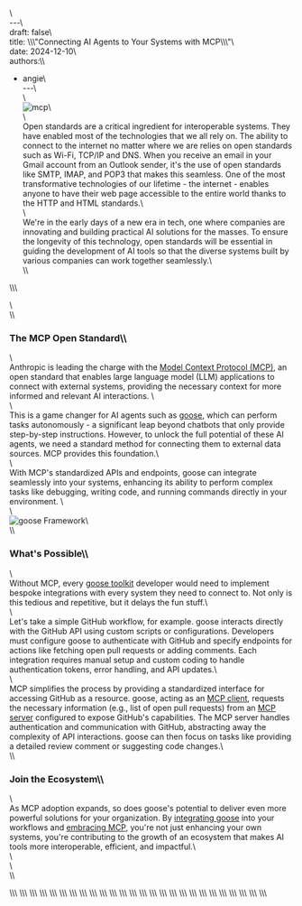 \\\
---\\\
draft: false\\\
title: \\\\\\\"Connecting AI Agents to Your Systems with MCP\\\\\\\"\\\
date: 2024-12-10\\\
authors:\\\
  - angie\\\
---\\\
\\\
![mcp](goose-mcp.png)\\\
\\\
Open standards are a critical ingredient for interoperable systems. They have enabled most of the technologies that we all rely on. The ability to connect to the internet no matter where we are relies on open standards such as Wi-Fi, TCP/IP and DNS. When you receive an email in your Gmail account from an Outlook sender, it's the use of open standards like SMTP, IMAP, and POP3 that makes this seamless. One of the most transformative technologies of our lifetime - the internet - enables anyone to have their web page accessible to the entire world thanks to the HTTP and HTML standards.\\\
\\\
We're in the early days of a new era in tech, one where companies are innovating and building practical AI solutions for the masses. To ensure the longevity of this technology, open standards will be essential in guiding the development of AI tools so that the diverse systems built by various companies can work together seamlessly.\\\
\\\
<!-- truncate -->\\\
\\\
\\\
### The MCP Open Standard\\\
\\\
Anthropic is leading the charge with the [Model Context Protocol (MCP)](https://modelcontextprotocol.io), an open standard that enables large language model (LLM) applications to connect with external systems, providing the necessary context for more informed and relevant AI interactions. \\\
\\\
This is a game changer for AI agents such as [goose](https://block.github.io/goose/), which can perform tasks autonomously - a significant leap beyond chatbots that only provide step-by-step instructions. However, to unlock the full potential of these AI agents, we need a standard method for connecting them to external data sources. MCP provides this foundation.\\\
\\\
With MCP's standardized APIs and endpoints, goose can integrate seamlessly into your systems, enhancing its ability to perform complex tasks like debugging, writing code, and running commands directly in your environment. \\\
\\\
![goose Framework](goose-framework-1.0.png)\\\
\\\
### What's Possible\\\
\\\
Without MCP, every [goose toolkit](https://block.github.io/goose/plugins/using-toolkits.html) developer would need to implement bespoke integrations with every system they need to connect to. Not only is this tedious and repetitive, but it delays the fun stuff.\\\
\\\
Let's take a simple GitHub workflow, for example. goose interacts directly with the GitHub API using custom scripts or configurations. Developers must configure goose to authenticate with GitHub and specify endpoints for actions like fetching open pull requests or adding comments. Each integration requires manual setup and custom coding to handle authentication tokens, error handling, and API updates.\\\
\\\
MCP simplifies the process by providing a standardized interface for accessing GitHub as a resource. goose, acting as an [MCP client](https://modelcontextprotocol.io/clients), requests the necessary information (e.g., list of open pull requests) from an [MCP server](https://modelcontextprotocol.io/quickstart#general-architecture) configured to expose GitHub's capabilities. The MCP server handles authentication and communication with GitHub, abstracting away the complexity of API interactions. goose can then focus on tasks like providing a detailed review comment or suggesting code changes.\\\
\\\
### Join the Ecosystem\\\
\\\
As MCP adoption expands, so does goose's potential to deliver even more powerful solutions for your organization. By [integrating goose](https://block.github.io/goose/) into your workflows and [embracing MCP](https://modelcontextprotocol.io/introduction), you're not just enhancing your own systems, you're contributing to the growth of an ecosystem that makes AI tools more interoperable, efficient, and impactful.\\\
\\\
\\\
\\\
<head>\\\
  <meta charset=\\\\\\\"UTF-8\\\\\\\" />\\\
  <title>Connecting AI Agents to Your Systems with MCP</title>\\\
  <meta name=\\\\\\\"description\\\\\\\" content=\\\\\\\"goose\\\\\\\" />\\\
  <meta name=\\\\\\\"keywords\\\\\\\" content=\\\\\\\"MCP, Anthropic, AI Open Standards\\\\\\\" />\\\
\\\
\\\
  <!-- HTML Meta Tags -->\\\
  <title>Connecting AI Agents to Your Systems with MCP</title>\\\
  <meta name=\\\\\\\"description\\\\\\\" content=\\\\\\\"Learn how MCP standardizes integrations and fosters an ecosystem for the future of AI-enabled tools.\\\\\\\" />\\\
\\\
  <!-- Facebook Meta Tags -->\\\
  <meta property=\\\\\\\"og:url\\\\\\\" content=\\\\\\\"https://block.github.io/goose/blog/2024/12/10/connecting-ai-agents-to-your-systems-with-mcp\\\\\\\" />\\\
  <meta property=\\\\\\\"og:type\\\\\\\" content=\\\\\\\"website\\\\\\\" />\\\
  <meta property=\\\\\\\"og:title\\\\\\\" content=\\\\\\\"Connecting AI Agents to Your Systems with MCP\\\\\\\" />\\\
  <meta property=\\\\\\\"og:description\\\\\\\" content=\\\\\\\"Learn how MCP standardizes integrations and fosters an ecosystem for the future of AI-enabled tools.\\\\\\\" />\\\
  <meta property=\\\\\\\"og:image\\\\\\\" content=\\\\\\\"https://block.github.io/goose/assets/images/goose-mcp-34a5252d18d18dff26157d673f7af779.png\\\\\\\" />\\\
\\\
  <!-- Twitter Meta Tags -->\\\
  <meta name=\\\\\\\"twitter:card\\\\\\\" content=\\\\\\\"summary_large_image\\\\\\\" />\\\
  <meta property=\\\\\\\"twitter:domain\\\\\\\" content=\\\\\\\"block.github.io\\\\\\\" />\\\
  <meta property=\\\\\\\"twitter:url\\\\\\\" content=\\\\\\\"https://block.github.io/goose/blog/2024/12/10/connecting-ai-agents-to-your-systems-with-mcp\\\\\\\" />\\\
  <meta name=\\\\\\\"twitter:title\\\\\\\" content=\\\\\\\"Connecting AI Agents to Your Systems with MCP\\\\\\\" />\\\
  <meta name=\\\\\\\"twitter:description\\\\\\\" content=\\\\\\\"Learn how MCP standardizes integrations and fosters an ecosystem for the future of AI-enabled tools.\\\\\\\" />\\\
  <meta name=\\\\\\\"twitter:image\\\\\\\" content=\\\\\\\"https://block.github.io/goose/assets/images/goose-mcp-34a5252d18d18dff26157d673f7af779.png\\\\\\\" />\\\
</head>\\\
